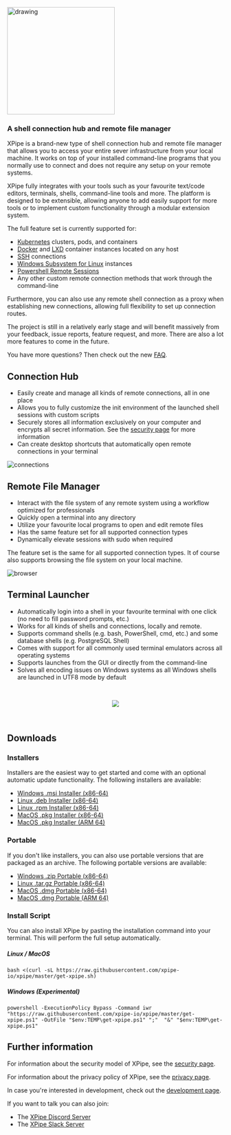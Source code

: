 <img src="https://github.com/xpipe-io/xpipe/assets/72509152/88d750f3-8469-4c51-bb64-5b264b0e9d47" alt="drawing" width="250"/>

### A shell connection hub and remote file manager

XPipe is a brand-new type of shell connection hub and remote file manager that allows you to access your entire sever infrastructure from your local machine. It works on top of your installed command-line programs that you normally use to connect and does not require any setup on your remote systems.

XPipe fully integrates with your tools such as your favourite text/code editors, terminals, shells, command-line tools and more. The platform is designed to be extensible, allowing anyone to add easily support for more tools or to implement custom functionality through a modular extension system.

The full feature set is currently supported for:
- [Kubernetes](https://kubernetes.io/) clusters, pods, and containers
- [Docker](https://www.docker.com/) and [LXD](https://linuxcontainers.org/lxd/introduction/) container instances located on any host
- [SSH](https://www.ssh.com/academy/ssh/protocol) connections
- [Windows Subsystem for Linux](https://ubuntu.com/wsl) instances
- [Powershell Remote Sessions](https://learn.microsoft.com/en-us/powershell/scripting/learn/remoting/running-remote-commands?view=powershell-7.3)
- Any other custom remote connection methods that work through the command-line

Furthermore, you can also use any remote shell connection as a proxy when establishing new connections, allowing full flexibility to set up connection routes.

The project is still in a relatively early stage and will benefit massively from your feedback, issue reports, feature request, and more. There are also a lot more features to come in the future.

You have more questions? Then check out the new [FAQ](/FAQ.md).

## Connection Hub

- Easily create and manage all kinds of remote connections, all in one place
- Allows you to fully customize the init environment of the launched shell sessions with custom scripts
- Securely stores all information exclusively on your computer and encrypts all secret information. See the [security page](/SECURITY.md) for more information
- Can create desktop shortcuts that automatically open remote connections in your terminal

![connections](https://github.com/xpipe-io/xpipe/assets/72509152/ef19aa85-1b66-45e0-a051-5a4658758626)

## Remote File Manager

- Interact with the file system of any remote system using a workflow optimized for professionals
- Quickly open a terminal into any directory
- Utilize your favourite local programs to open and edit remote files
- Has the same feature set for all supported connection types
- Dynamically elevate sessions with sudo when required

The feature set is the same for all supported connection types. It of course also supports browsing the file system on your local machine.

![browser](https://github.com/xpipe-io/xpipe/assets/72509152/5631fe50-58b4-4847-a5f4-ad3898a02a9f)

## Terminal Launcher

- Automatically login into a shell in your favourite terminal with one click (no need to fill password prompts, etc.)
- Works for all kinds of shells and connections, locally and remote.
- Supports command shells (e.g. bash, PowerShell, cmd, etc.) and some database shells (e.g. PostgreSQL Shell)
- Comes with support for all commonly used terminal emulators across all operating systems
- Supports launches from the GUI or directly from the command-line
- Solves all encoding issues on Windows systems as all Windows shells are launched in UTF8 mode by default

<br>
<p align="center">
  <img src="https://github.com/xpipe-io/xpipe/assets/72509152/f3d29909-acd7-4568-a625-0667d936ef2b" />
</p>
<br>

## Downloads

### Installers

Installers are the easiest way to get started and come with an optional automatic update functionality. The following installers are available:

- [Windows .msi Installer (x86-64)](https://github.com/xpipe-io/xpipe/releases/latest/download/xpipe-installer-windows-x86_64.msi)
- [Linux .deb Installer (x86-64)](https://github.com/xpipe-io/xpipe/releases/latest/download/xpipe-installer-linux-x86_64.deb)
- [Linux .rpm Installer (x86-64)](https://github.com/xpipe-io/xpipe/releases/latest/download/xpipe-installer-linux-x86_64.rpm)
- [MacOS .pkg Installer (x86-64)](https://github.com/xpipe-io/xpipe/releases/latest/download/xpipe-installer-macos-x86_64.pkg)
- [MacOS .pkg Installer (ARM 64)](https://github.com/xpipe-io/xpipe/releases/latest/download/xpipe-installer-macos-arm64.pkg)

### Portable

If you don't like installers, you can also use portable versions that are packaged as an archive. The following portable versions are available:

- [Windows .zip Portable (x86-64)](https://github.com/xpipe-io/xpipe/releases/latest/download/xpipe-portable-windows-x86_64.zip)
- [Linux .tar.gz Portable (x86-64)](https://github.com/xpipe-io/xpipe/releases/latest/download/xpipe-portable-linux-x86_64.tar.gz)
- [MacOS .dmg Portable (x86-64)](https://github.com/xpipe-io/xpipe/releases/latest/download/xpipe-portable-macos-x86_64.dmg)
- [MacOS .dmg Portable (ARM 64)](https://github.com/xpipe-io/xpipe/releases/latest/download/xpipe-portable-macos-arm64.dmg)

### Install Script

You can also install XPipe by pasting the installation command into your terminal. This will perform the full setup automatically.

#####  Linux / MacOS

```
bash <(curl -sL https://raw.githubusercontent.com/xpipe-io/xpipe/master/get-xpipe.sh)
```

##### Windows (Experimental)

```
powershell -ExecutionPolicy Bypass -Command iwr "https://raw.githubusercontent.com/xpipe-io/xpipe/master/get-xpipe.ps1" -OutFile "$env:TEMP\get-xpipe.ps1" ";"  "&" "$env:TEMP\get-xpipe.ps1"
```

## Further information

For information about the security model of XPipe, see the [security page](/SECURITY.md).

For information about the privacy policy of XPipe, see the [privacy page](/PRIVACY.md).

In case you're interested in development, check out the [development page](/DEVELOPMENT.md).

If you want to talk you can also join:

- The [XPipe Discord Server](https://discord.gg/8y89vS8cRb)
- The [XPipe Slack Server](https://join.slack.com/t/XPipe/shared_invite/zt-1awjq0t5j-5i4UjNJfNe1VN4b_auu6Cg)

